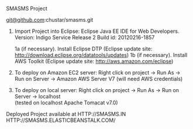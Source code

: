 SMASMS Project

git@github.com:chustar/smasms.git

1. Import Project into Eclipse:
	Eclipse Java EE IDE for Web Developers.
	Version: Indigo Service Release 2
	Build id: 20120216-1857

    1a (if necessary). Install Eclipse DTP (Eclipse update site: http://download.eclipse.org/datatools/updates)
    1b (if necessary). Install AWS Toolkit (Eclipse update site: http://aws.amazon.com/eclipse)

2. To deploy on Amazon EC2 server: Right click on project -> Run As -> Run on Server -> Amazon AWS Server V7
	(will need AWS credentials)

3. To deploy on local server: Right click on project -> Run As -> Run on Server -> localhost	
	(tested on localhost Apache Tomacat v7.0)

Deployed Project available at 
	HTTP://SMASMS.IN 
	HTTP://SMASMS.ELASTICBEANSTALK.COM/




